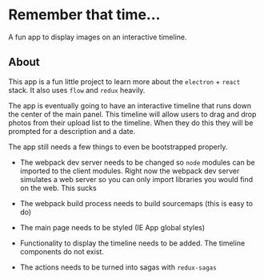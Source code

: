 # Remember that time...

A fun app to display images on an interactive timeline.

## About

This app is a fun little project to learn more about the `electron` + `react` stack. It also uses `flow` and `redux` heavily.

The app is eventually going to have an interactive timeline that runs down the center of the main panel. This timeline will allow users to drag and drop photos from their upload list to the timeline. When they do this they will be prompted for a description and a date.

The app still needs a few things to even be bootstrapped properly.

 - The webpack dev server needs to be changed so `node` modules can be imported to the client modules. Right now the webpack dev server simulates a web server so you can only import libraries you would find on the web. This sucks

 - The webpack build process needs to build sourcemaps (this is easy to do)

 - The main page needs to be styled (IE App global styles)

 - Functionality to display the timeline needs to be added. The timeline components do not exist.

 - The actions needs to be turned into sagas with `redux-sagas`